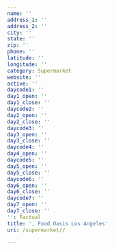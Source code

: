 ```yaml
---
name: ''
address_1: ''
address_2: ''
city: ''
state: ''
zip: ''
phone: ''
latitude: ''
longitude: ''
category: Supermarket
website: ''
active: ''
daycode1: ''
day1_open: ''
day1_close: ''
daycode2: ''
day2_open: ''
day2_close: ''
daycode3: ''
day3_open: ''
day3_close: ''
daycode4: ''
day4_open: ''
daycode5: ''
day5_open: ''
day5_close: ''
daycode6: ''
day6_open: ''
day6_close: ''
daycode7: ''
day7_open: ''
day7_close: ''
'': Factual
title: ', Food Oasis Los Angeles'
uri: /supermarket//

---
```

